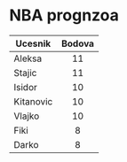 # NBA prognzoa

| Ucesnik        | Bodova
| ------------- |:-------------:|
| Aleksa      | 11 |
| Stajic| 11 |
| Isidor      | 10 |
| Kitanovic     | 10 |
| Vlajko | 10 |
| Fiki | 8 |
| Darko     | 8 |